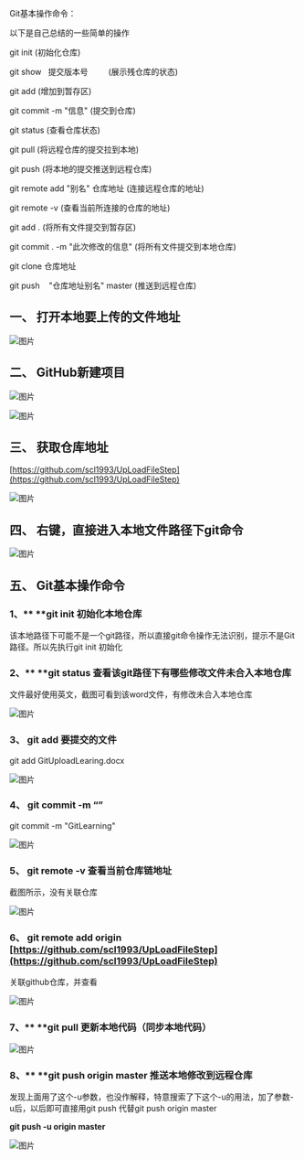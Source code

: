 Git基本操作命令：

以下是自己总结的一些简单的操作

git init (初始化仓库)

git show   提交版本号         (展示残仓库的状态)

git add (增加到暂存区)

git commit -m "信息" (提交到仓库)

git status (查看仓库状态)

git pull (将远程仓库的提交拉到本地)

git push (将本地的提交推送到远程仓库)

git remote add "别名" 仓库地址 (连接远程仓库的地址)

git remote -v (查看当前所连接的仓库的地址)

git add . (将所有文件提交到暂存区)

git commit . -m "此次修改的信息" (将所有文件提交到本地仓库)

git clone 仓库地址

git push    "仓库地址别名" master (推送到远程仓库)

## 一、 打开本地要上传的文件地址
![图片](https://uploader.shimo.im/f/XIsWuZqya1HycliK.jpg!thumbnail)

## 二、 GitHub新建项目
![图片](https://uploader.shimo.im/f/tng13MhCye92izAb.jpg!thumbnail)

![图片](https://uploader.shimo.im/f/TwwsVQeaoWQLC4ds.jpg!thumbnail)

## 三、 获取仓库地址
[https://github.com/scl1993/UpLoadFileStep](https://github.com/scl1993/UpLoadFileStep)

![图片](https://uploader.shimo.im/f/TaUhaw6bDalNcl9O.jpg!thumbnail)

## 四、 右键，直接进入本地文件路径下git命令
![图片](https://uploader.shimo.im/f/gj2St6ewCawQaVER.jpg!thumbnail)

## 五、 Git基本操作命令
### **1、**** ****git init 初始化本地仓库**
该本地路径下可能不是一个git路径，所以直接git命令操作无法识别，提示不是Git路径。所以先执行git init 初始化

### **2、**** ****git status 查看该git路径下有哪些修改文件未合入本地仓库**
文件最好使用英文，截图可看到该word文件，有修改未合入本地仓库

![图片](https://uploader.shimo.im/f/pvEqntd8aOTN63y0.jpg!thumbnail)       

### 3、 git add 要提交的文件
git add GitUploadLearing.docx

![图片](https://uploader.shimo.im/f/lF2hxml5j3Lcsysm.jpg!thumbnail)

### 4、 git commit -m “”
git commit -m "GitLearning"

![图片](https://uploader.shimo.im/f/OdW0eUUlG94ekJZQ.jpg!thumbnail)

### 5、 git remote -v 查看当前仓库链地址
截图所示，没有关联仓库

![图片](https://uploader.shimo.im/f/tYNAvQHDnRA6yjZ6.jpg!thumbnail)

### 6、 git remote add origin [https://github.com/scl1993/UpLoadFileStep](https://github.com/scl1993/UpLoadFileStep)
关联github仓库，并查看

![图片](https://uploader.shimo.im/f/wXfPWaJNi69KYYwz.jpg!thumbnail)

### **7、**** ****git pull 更新本地代码（同步本地代码）**
![图片](https://uploader.shimo.im/f/hxJiPMdfog39QNRt.jpg!thumbnail)

### **8、**** ****git push origin master 推送本地修改到远程仓库**
发现上面用了这个-u参数，也没作解释，特意搜索了下这个-u的用法，加了参数-u后，以后即可直接用git push 代替git push origin master

**git push -u origin master**

![图片](https://uploader.shimo.im/f/4uWLbB7g4dPT2xOA.jpg!thumbnail)

 

